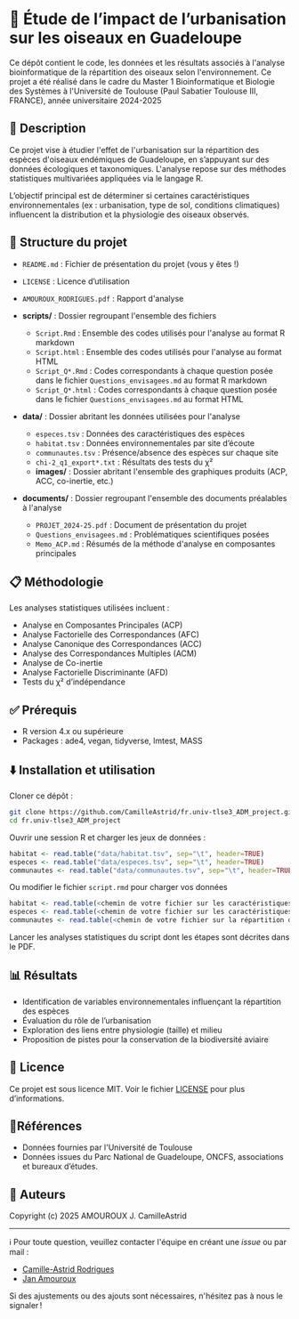 # 🌿 Étude de l’impact de l’urbanisation sur les oiseaux en Guadeloupe
Ce dépôt contient le code, les données et les résultats associés à l'analyse bioinformatique de la répartition des oiseaux selon l'environnement. Ce projet a été réalisé dans le cadre du Master 1 Bioinformatique et Biologie des Systèmes à l'Université de Toulouse (Paul Sabatier Toulouse III, FRANCE), année universitaire 2024-2025

## 📌 Description

Ce projet vise à étudier l'effet de l'urbanisation sur la répartition des espèces d'oiseaux endémiques de Guadeloupe, en s’appuyant sur des données écologiques et taxonomiques. L'analyse repose sur des méthodes statistiques multivariées appliquées via le langage R.

L’objectif principal est de déterminer si certaines caractéristiques environnementales (ex : urbanisation, type de sol, conditions climatiques) influencent la distribution et la physiologie des oiseaux observés.

## 📁 Structure du projet
* ```README.md``` : Fichier de présentation du projet (vous y êtes !)
* ```LICENSE``` : Licence d’utilisation
* ```AMOUROUX_RODRIGUES.pdf``` : Rapport d'analyse

* **scripts/** : Dossier regroupant l'ensemble des fichiers
  * ```Script.Rmd``` : Ensemble des codes utilisés pour l'analyse au format R markdown
  * ```Script.html``` : Ensemble des codes utilisés pour l'analyse au format HTML
  * ```Script_Q*.Rmd``` : Codes correspondants à chaque question posée dans le fichier ```Questions_envisagees.md``` au format R markdown
  * ```Script_Q*.html``` : Codes correspondants à chaque question posée dans le fichier ```Questions_envisagees.md``` au format HTML

* **data/** : Dossier abritant les données utilisées pour l'analyse
  * ```especes.tsv``` : Données des caractéristiques des espèces
  * ```habitat.tsv``` : Données environnementales par site d’écoute
  * ```communautes.tsv``` : Présence/absence des espèces sur chaque site
  * ```chi-2_q1_export*.txt``` : Résultats des tests du χ²
  * **images/** : Dossier abritant l'ensemble des graphiques produits (ACP, ACC, co-inertie, etc.)

* **documents/** : Dossier regroupant l'ensemble des documents préalables à l'analyse
  * ```PROJET_2024-25.pdf``` : Document de présentation du projet
  * ```Questions_envisagees.md``` : Problématiques scientifiques posées
  * ```Memo_ACP.md``` : Résumés de la méthode d'analyse en composantes principales


## 📋 Méthodologie
Les analyses statistiques utilisées incluent :
* Analyse en Composantes Principales (ACP)
* Analyse Factorielle des Correspondances (AFC)
* Analyse Canonique des Correspondances (ACC)
* Analyse des Correspondances Multiples (ACM)
* Analyse de Co-inertie
* Analyse Factorielle Discriminante (AFD)
* Tests du χ² d’indépendance

## ✅ Prérequis
* R version 4.x ou supérieure
* Packages : ade4, vegan, tidyverse, lmtest, MASS

## ⬇️ Installation et utilisation

Cloner ce dépôt :
```bash
git clone https://github.com/CamilleAstrid/fr.univ-tlse3_ADM_project.git
cd fr.univ-tlse3_ADM_project
```

Ouvrir une session R et charger les jeux de données :
```r
habitat <- read.table("data/habitat.tsv", sep="\t", header=TRUE)
especes <- read.table("data/especes.tsv", sep="\t", header=TRUE)
communautes <- read.table("data/communautes.tsv", sep="\t", header=TRUE)
```
Ou modifier le fichier ```script.rmd``` pour charger vos données
```r
habitat <- read.table(<chemin de votre fichier sur les caractéristiques de vos habitats>, sep=<type de séparateur>, header=<en-tête ou sans>)
especes <- read.table(<chemin de votre fichier sur les caractéristiques de vos espèces>, sep=<type de séparateur>, header=<en-tête ou sans>)
communautes <- read.table(<chemin de votre fichier sur la répartition des espèces en fonction des habitats>, sep=<type de séparateur>, header=<en-tête ou sans>)
```
Lancer les analyses statistiques du script dont les étapes sont décrites dans le PDF.

## 📊 Résultats
* Identification de variables environnementales influençant la répartition des espèces
* Évaluation du rôle de l’urbanisation
* Exploration des liens entre physiologie (taille) et milieu
* Proposition de pistes pour la conservation de la biodiversité aviaire

## 📖 Licence
Ce projet est sous licence MIT. Voir le fichier [LICENSE](https://github.com/CamilleAstrid/fr.univ-tlse3_ADM_project/blob/main/LICENSE) pour plus d’informations.

## 📍Références
* Données fournies par l'Université de Toulouse
* Données issues du Parc National de Guadeloupe, ONCFS, associations et bureaux d’études.

## 👥 Auteurs
Copyright (c) 2025 AMOUROUX J. CamilleAstrid

---
ℹ️ Pour toute question, veuillez contacter l'équipe en créant une *issue* ou par mail :
* [Camille-Astrid Rodrigues](mailto:camilleastrid.cr@gmail.com)
* [Jan Amouroux](mailto:jan.amouroux@univ-tlse3.fr)

Si des ajustements ou des ajouts sont nécessaires, n'hésitez pas à nous le signaler !
